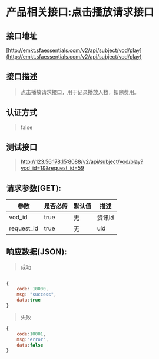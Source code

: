 # 产品相关接口:点击播放请求接口

## 接口地址

[http://emkt.sfaessentials.com/v2/api/subject/vod/play](http://emkt.sfaessentials.com/v2/api/subject/vod/play)

## 接口描述

> 点击播放请求接口，用于记录播放人数，扣除费用。

## 认证方式

> false

## 测试接口

> http://123.56.178.15:8088/v2/api/subject/vod/play?vod_id=1&&request_id=59


## 请求参数(GET):

| 参数 | 是否必传 | 默认值 |  描述 | 
| ---- | ----- | ----- | ----- | 
| vod_id | true | 无 |  资讯id|
| request_id| true | 无 | uid|



## 响应数据(JSON):
> 成功

```javascript

{
    code: 10000,
    msg: "success",
    data:true
}
```
> 失败 

```javascript
{
    code:10001,
    msg:"error",
    data:false
}
```

